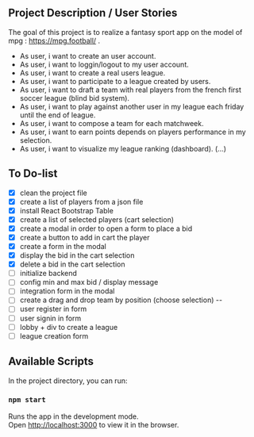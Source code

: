 ## Project Description / User Stories

The goal of this project is to realize a fantasy sport app on the model of mpg : https://mpg.football/ .

- As user, i want to create an user account.
- As user, i want to loggin/logout to my user account.
- As user, i want to create a real users league.
- As user, i want to participate to a league created by users.
- As user, i want to draft a team with real players from the french first soccer league (blind bid system).
- As user, i want to play against another user in my league each friday until the end of league.
- As user, i want to compose a team for each matchweek. 
- As user, i want to earn points depends on players performance in my selection.
- As user, i want to visualize my league ranking (dashboard).
(...)

## To Do-list
- [x] clean the project file
- [x] create a list of players from a json file
- [x] install React Bootstrap Table
- [x] create a list of selected players (cart selection)
- [x] create a modal in order to open a form to place a bid
- [x] create a button to add in cart the player
- [x] create a form in the modal
- [x] display the bid in the cart selection
- [x] delete a bid in the cart selection
- [ ] initialize backend
- [ ] config min and max bid / display message
- [ ] integration form in the modal
- [ ] create a drag and drop team by position (choose selection)
--
- [ ] user register in form
- [ ] user signin in form
- [ ] lobby + div to create a league
- [ ] league creation form

## Available Scripts

In the project directory, you can run:

### `npm start`

Runs the app in the development mode.<br>
Open [http://localhost:3000](http://localhost:3000) to view it in the browser.

